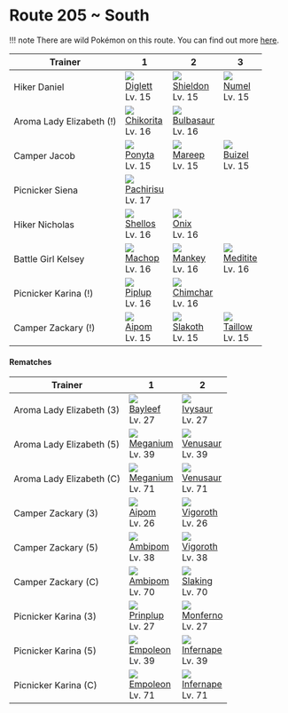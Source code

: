 # Route 205 ~ South

!!! note
    There are wild Pokémon on this route. You can find out more [here](../../wild_pokemon/route_205__south/).


Trainer                  | 1                                   | 2                                   | 3
---                      | ---                                 | ---                                 | ---
Hiker Daniel             | ![][050]<br> [Diglett]<br> Lv. 15   | ![][410]<br> [Shieldon]<br> Lv. 15  | ![][322]<br> [Numel]<br> Lv. 15
Aroma Lady Elizabeth (!) | ![][152]<br> [Chikorita]<br> Lv. 16 | ![][001]<br> [Bulbasaur]<br> Lv. 16
Camper Jacob             | ![][077]<br> [Ponyta]<br> Lv. 15    | ![][179]<br> [Mareep]<br> Lv. 15    | ![][418]<br> [Buizel]<br> Lv. 15
Picnicker Siena          | ![][417]<br> [Pachirisu]<br> Lv. 17
Hiker Nicholas           | ![][422]<br> [Shellos]<br> Lv. 16   | ![][095]<br> [Onix]<br> Lv. 16
Battle Girl Kelsey       | ![][066]<br> [Machop]<br> Lv. 16    | ![][056]<br> [Mankey]<br> Lv. 16    | ![][307]<br> [Meditite]<br> Lv. 16
Picnicker Karina (!)     | ![][393]<br> [Piplup]<br> Lv. 16    | ![][390]<br> [Chimchar]<br> Lv. 16
Camper Zackary (!)       | ![][190]<br> [Aipom]<br> Lv. 15     | ![][287]<br> [Slakoth]<br> Lv. 15   | ![][276]<br> [Taillow]<br> Lv. 15

#### Rematches

Trainer                  | 1                                   | 2
---                      | ---                                 | ---
Aroma Lady Elizabeth (3) | ![][153]<br> [Bayleef]<br> Lv. 27   | ![][002]<br> [Ivysaur]<br> Lv. 27
Aroma Lady Elizabeth (5) | ![][154]<br> [Meganium]<br> Lv. 39  | ![][003]<br> [Venusaur]<br> Lv. 39
Aroma Lady Elizabeth (C) | ![][154]<br> [Meganium]<br> Lv. 71  | ![][003]<br> [Venusaur]<br> Lv. 71
Camper Zackary (3)       | ![][190]<br> [Aipom]<br> Lv. 26     | ![][288]<br> [Vigoroth]<br> Lv. 26  | ![][277]<br> [Swellow]<br> Lv. 26
Camper Zackary (5)       | ![][424]<br> [Ambipom]<br> Lv. 38   | ![][288]<br> [Vigoroth]<br> Lv. 38  | ![][277]<br> [Swellow]<br> Lv. 38
Camper Zackary (C)       | ![][424]<br> [Ambipom]<br> Lv. 70   | ![][289]<br> [Slaking]<br> Lv. 70   | ![][277]<br> [Swellow]<br> Lv. 70
Picnicker Karina (3)     | ![][394]<br> [Prinplup]<br> Lv. 27  | ![][391]<br> [Monferno]<br> Lv. 27
Picnicker Karina (5)     | ![][395]<br> [Empoleon]<br> Lv. 39  | ![][392]<br> [Infernape]<br> Lv. 39
Picnicker Karina (C)     | ![][395]<br> [Empoleon]<br> Lv. 71  | ![][392]<br> [Infernape]<br> Lv. 71



[Bulbasaur]: ../../pokemon_changes/001/
[Ivysaur]: ../../pokemon_changes/002/
[Venusaur]: ../../pokemon_changes/003/
[Diglett]: ../../pokemon_changes/050/
[Mankey]: ../../pokemon_changes/056/
[Machop]: ../../pokemon_changes/066/
[Ponyta]: ../../pokemon_changes/077/
[Onix]: ../../pokemon_changes/095/
[Chikorita]: ../../pokemon_changes/152/
[Bayleef]: ../../pokemon_changes/153/
[Meganium]: ../../pokemon_changes/154/
[Mareep]: ../../pokemon_changes/179/
[Aipom]: ../../pokemon_changes/190/
[Taillow]: ../../pokemon_changes/276/
[Swellow]: ../../pokemon_changes/277/
[Slakoth]: ../../pokemon_changes/287/
[Vigoroth]: ../../pokemon_changes/288/
[Slaking]: ../../pokemon_changes/289/
[Meditite]: ../../pokemon_changes/307/
[Numel]: ../../pokemon_changes/322/
[Chimchar]: ../../pokemon_changes/390/
[Monferno]: ../../pokemon_changes/391/
[Infernape]: ../../pokemon_changes/392/
[Piplup]: ../../pokemon_changes/393/
[Prinplup]: ../../pokemon_changes/394/
[Empoleon]: ../../pokemon_changes/395/
[Shieldon]: ../../pokemon_changes/410/
[Pachirisu]: ../../pokemon_changes/417/
[Buizel]: ../../pokemon_changes/418/
[Shellos]: ../../pokemon_changes/422/
[Ambipom]: ../../pokemon_changes/424/
[001]: ../img/pokemon/001.png
[002]: ../img/pokemon/002.png
[003]: ../img/pokemon/003.png
[050]: ../img/pokemon/050.png
[056]: ../img/pokemon/056.png
[066]: ../img/pokemon/066.png
[077]: ../img/pokemon/077.png
[095]: ../img/pokemon/095.png
[152]: ../img/pokemon/152.png
[153]: ../img/pokemon/153.png
[154]: ../img/pokemon/154.png
[179]: ../img/pokemon/179.png
[190]: ../img/pokemon/190.png
[276]: ../img/pokemon/276.png
[277]: ../img/pokemon/277.png
[287]: ../img/pokemon/287.png
[288]: ../img/pokemon/288.png
[289]: ../img/pokemon/289.png
[307]: ../img/pokemon/307.png
[322]: ../img/pokemon/322.png
[390]: ../img/pokemon/390.png
[391]: ../img/pokemon/391.png
[392]: ../img/pokemon/392.png
[393]: ../img/pokemon/393.png
[394]: ../img/pokemon/394.png
[395]: ../img/pokemon/395.png
[410]: ../img/pokemon/410.png
[417]: ../img/pokemon/417.png
[418]: ../img/pokemon/418.png
[422]: ../img/pokemon/422.png
[424]: ../img/pokemon/424.png

